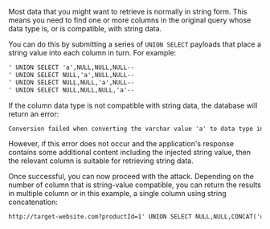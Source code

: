 Most data that you might want to retrieve is normally in string form. This means you need to find one or more columns in the original query whose data type is, or is compatible, with string data.

You can do this by submitting a series of `UNION SELECT` payloads that place a string value into each column in turn. For example:
```txt
' UNION SELECT 'a',NULL,NULL,NULL--
' UNION SELECT NULL,'a',NULL,NULL--
' UNION SELECT NULL,NULL,'a',NULL--
' UNION SELECT NULL,NULL,NULL,'a'--
```
If the column data type is not compatible with string data, the database will return an error:
```txt
Conversion failed when converting the varchar value 'a' to data type int.
```
However, if this error does not occur and the application's response contains some additional content including the injected string value, then the relevant column is suitable for retrieving string data.

Once successful, you can now proceed with the attack. Depending on the number of column that is string-value compatible, you can return the results in multiple column or in this example, a single column using string concatenation:
```txt
http://target-website.com?productId=1' UNION SELECT NULL,NULL,CONCAT('username','password') FROM users--
```